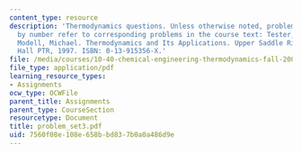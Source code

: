 ```yaml
---
content_type: resource
description: 'Thermodynamics questions. Unless otherwise noted, problems assigned
  by number refer to corresponding problems in the course text: Tester, J. W., and
  Modell, Michael. Thermodynamics and Its Applications. Upper Saddle River, NJ: Prentice
  Hall PTR, 1997. ISBN: 0-13-915356-X.'
file: /media/courses/10-40-chemical-engineering-thermodynamics-fall-2003/7560f08e108e658bbd837b0a0a486d9e_problem_set3.pdf
file_type: application/pdf
learning_resource_types:
- Assignments
ocw_type: OCWFile
parent_title: Assignments
parent_type: CourseSection
resourcetype: Document
title: problem_set3.pdf
uid: 7560f08e-108e-658b-bd83-7b0a0a486d9e
---
```

